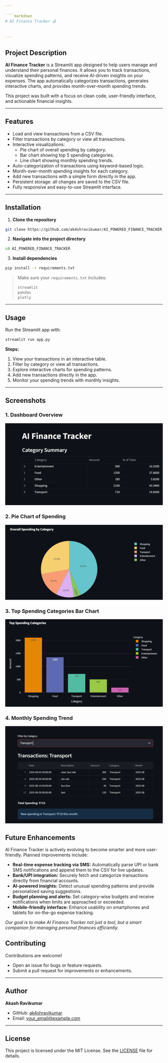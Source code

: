 ```yaml
---

````markdown
# AI Finance Tracker 💰


---
```


## Project Description

**AI Finance Tracker** is a Streamlit app designed to help users manage and understand their personal finances. 
It allows you to track transactions, visualize spending patterns, and receive AI-driven insights on your expenses. 
The app automatically categorizes transactions, generates interactive charts, and provides month-over-month spending trends.

This project was built with a focus on clean code, user-friendly interface, and actionable financial insights.

---

## Features

- Load and view transactions from a CSV file.
- Filter transactions by category or view all transactions.
- Interactive visualizations:
  - Pie chart of overall spending by category.
  - Bar chart showing top 5 spending categories.
  - Line chart showing monthly spending trends.
- Auto-categorization of transactions using keyword-based logic.
- Month-over-month spending insights for each category.
- Add new transactions with a simple form directly in the app.
- Persistent storage: all changes are saved to the CSV file.
- Fully responsive and easy-to-use Streamlit interface.

---

## Installation

1. **Clone the repository**
```bash
git clone https://github.com/ak4shravikumar/AI_POWERED_FINANCE_TRACKER.git
````

2. **Navigate into the project directory**

```bash
cd AI_POWERED_FINANCE_TRACKER
```

3. **Install dependencies**

```bash
pip install -r requirements.txt
```

> Make sure your `requirements.txt` includes:
>
> ```text
> streamlit
> pandas
> plotly
> ```

---

## Usage

Run the Streamlit app with:

```bash
streamlit run app.py
```

**Steps:**

1. View your transactions in an interactive table.
2. Filter by category or view all transactions.
3. Explore interactive charts for spending patterns.
4. Add new transactions directly in the app.
5. Monitor your spending trends with monthly insights.

---

## Screenshots

### 1. Dashboard Overview
![Dashboard](screenshots/dashboard.png)

### 2. Pie Chart of Spending
![Pie Chart](screenshots/piechart.png)

### 3. Top Spending Categories Bar Chart
![Bar Chart](screenshots/bardiagram.png)

### 4. Monthly Spending Trend
![Monthly Trend](screenshots/monthly_trend.png)


## Future Enhancements 

AI Finance Tracker is actively evolving to become smarter and more user-friendly. Planned improvements include:

- **Real-time expense tracking via SMS:** Automatically parse UPI or bank SMS notifications and append them to the CSV for live updates.  
- **Bank/UPI integration:** Securely fetch and categorize transactions directly from financial accounts.  
- **AI-powered insights:** Detect unusual spending patterns and provide personalized saving suggestions.  
- **Budget planning and alerts:** Set category-wise budgets and receive notifications when limits are approached or exceeded.  
- **Mobile-friendly interface:** Enhance usability on smartphones and tablets for on-the-go expense tracking.  

*Our goal is to make AI Finance Tracker not just a tool, but a smart companion for managing personal finances efficiently.*


## Contributing

Contributions are welcome!

* Open an issue for bugs or feature requests.
* Submit a pull request for improvements or enhancements.

---

## Author

**Akash Ravikumar**

* GitHub: [ak4shravikumar](https://github.com/ak4shravikumar)
* Email: [your\_email@example.com](mailto:ak4shravikumar@gmail.com)

---

## License

This project is licensed under the MIT License.
See the [LICENSE](LICENSE) file for details.

````


